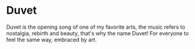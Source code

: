 # Duvet
Duvet is the opening song of one of my favorite arts, the music refers to nostalgia, rebirth and beauty, that's why the name Duvet! For everyone to feel the same way, embraced by art.
